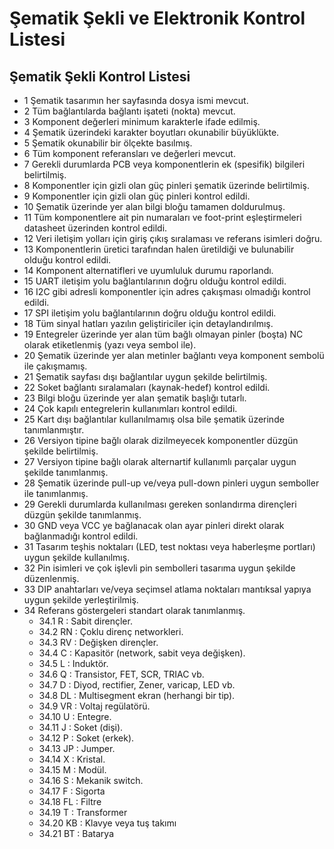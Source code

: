 # Şematik Şekli ve Elektronik Kontrol Listesi

## Şematik Şekli Kontrol Listesi

- 1 Şematik tasarımın her sayfasında dosya ismi mevcut.
- 2 Tüm bağlantılarda bağlantı işateti (nokta) mevcut.
- 3 Komponent değerleri minimum karakterle ifade edilmiş.
- 4 Şematik üzerindeki karakter boyutları okunabilir büyüklükte.
- 5 Şematik okunabilir bir ölçekte basılmış.
- 6 Tüm komponent referansları ve değerleri mevcut.
- 7 Gerekli durumlarda PCB veya komponentlerin ek (spesifik) bilgileri belirtilmiş.
- 8 Komponentler için gizli olan güç pinleri şematik üzerinde belirtilmiş.
- 9 Komponentler için gizli olan güç pinleri kontrol edildi.
- 10 Şematik üzerinde yer alan bilgi bloğu tamamen doldurulmuş.
- 11 Tüm komponentlere ait pin numaraları ve foot-print eşleştirmeleri datasheet üzerinden kontrol edildi.
- 12 Veri iletişim yolları için giriş çıkış sıralaması ve referans isimleri doğru.
- 13 Komponentlerin üretici tarafından halen üretildiği ve bulunabilir olduğu kontrol edildi.
- 14 Komponent alternatifleri ve uyumluluk durumu raporlandı.
- 15 UART iletişim yolu bağlantılarının doğru olduğu kontrol edildi.
- 16 I2C gibi adresli komponentler için adres çakışması olmadığı kontrol edildi.
- 17 SPI iletişim yolu bağlantılarının doğru olduğu kontrol edildi.
- 18 Tüm sinyal hatları yazılın geliştiriciler için detaylandırılmış.
- 19 Entegreler üzerinde yer alan tüm bağlı olmayan pinler (boşta) NC olarak etiketlenmiş (yazı veya sembol ile).
- 20 Şematik üzerinde yer alan metinler bağlantı veya komponent sembolü ile çakışmamış.
- 21 Şematik sayfası dışı bağlantılar uygun şekilde belirtilmiş.
- 22 Soket bağlantı sıralamaları (kaynak-hedef) kontrol edildi.
- 23 Bilgi bloğu üzerinde yer alan şematik başlığı tutarlı.
- 24 Çok kapılı entegrelerin kullanımları kontrol edildi.
- 25 Kart dışı bağlantılar kullanılmamış olsa bile şematik üzerinde tanımlanmıştır.
- 26 Versiyon tipine bağlı olarak dizilmeyecek komponentler düzgün şekilde belirtilmiş.
- 27 Versiyon tipine bağlı olarak alternartif kullanımlı parçalar uygun şekilde tanımlanmış.
- 28 Şematik üzerinde pull-up ve/veya pull-down pinleri uygun semboller ile tanımlanmış.
- 29 Gerekli durumlarda kullanılması gereken sonlandırma dirençleri düzgün şekilde tanımlanmış.
- 30 GND veya VCC ye bağlanacak olan ayar pinleri direkt olarak bağlanmadığı kontrol edildi.
- 31 Tasarım teşhis noktaları (LED, test noktası veya haberleşme portları) uygun şekilde kullanılmış.
- 32 Pin isimleri ve çok işlevli pin sembolleri tasarıma uygun şekilde düzenlenmiş.
- 33 DIP anahtarları ve/veya seçimsel atlama noktaları mantıksal yapıya uygun şekilde yerleştirilmiş.
- 34 Referans göstergeleri standart olarak tanımlanmış.
	- 34.1 R : Sabit dirençler.
	- 34.2 RN : Çoklu direnç networkleri.
	- 34.3 RV : Değişken dirençler.
	- 34.4 C : Kapasitör (network, sabit veya değişken).
	- 34.5 L : Induktör.
	- 34.6 Q : Transistor, FET, SCR, TRIAC vb.
	- 34.7 D : Diyod, rectifier, Zener, varicap, LED vb.
	- 34.8 DL : Multisegment ekran (herhangi bir tip).
	- 34.9 VR : Voltaj regülatörü.
	- 34.10 U : Entegre.
	- 34.11 J : Soket (dişi).
	- 34.12 P : Soket (erkek).
	- 34.13 JP : Jumper.
	- 34.14 X : Kristal.
	- 34.15 M : Modül.
	- 34.16 S : Mekanik switch.
	- 34.17 F : Sigorta
	- 34.18 FL : Filtre
	- 34.19 T : Transformer
	- 34.20 KB : Klavye veya tuş takımı
	- 34.21 BT : Batarya

